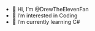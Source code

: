 - 👋 Hi, I’m @DrewTheElevenFan
- 👀 I’m interested in Coding
- 🌱 I’m currently learning C#
<!---
DrewTheElevenFan/DrewTheElevenFan is a ✨ special ✨ repository because its `README.md` (this file) appears on your GitHub profile.
You can click the Preview link to take a look at your changes.
--->
